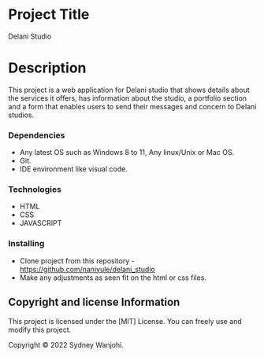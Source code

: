 # Project Title

Delani Studio

# Description

This project is a web application for Delani studio that shows details about the services it offers, has information about the studio, a portfolio section and a form that enables users to send their messages and concern to Delani studios.

### Dependencies

- Any latest OS such as Windows 8 to 11, Any linux/Unix or Mac OS.
- Git.
- IDE environment like visual code.

### Technologies

- HTML
- CSS
- JAVASCRIPT

### Installing

- Clone project from this repository - https://github.com/naniyule/delani_studio
- Make any adjustments as seen fit on the html or css files.


## Copyright and license Information

This project is licensed under the [MIT] License. You can freely use and modify this project.

Copyright © 2022 Sydney Wanjohi.
